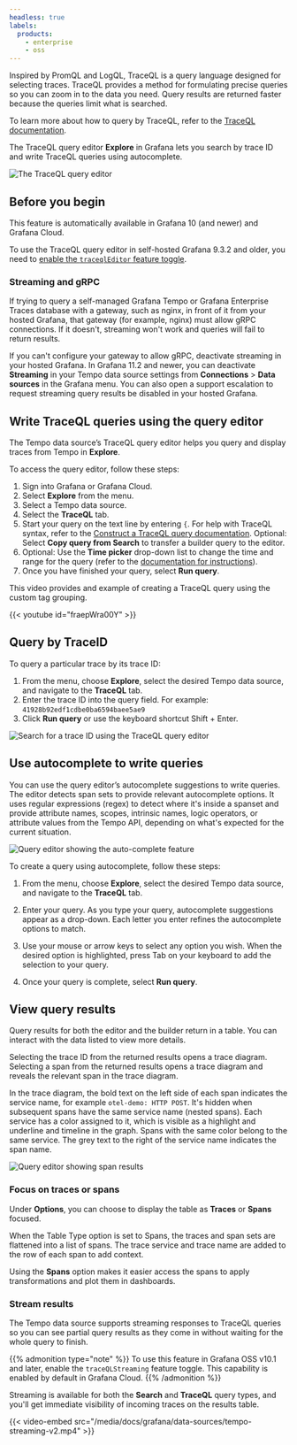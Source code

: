```yaml
---
headless: true
labels:
  products:
    - enterprise
    - oss
---
```


[//]: # 'This file documents the TraceQL query editor for the Tempo data source.'
[//]: # 'This shared file is included in these locations:'
[//]: # '/grafana/docs/sources/datasources/tempo/query-editor/traceql-editor.md'
[//]: # '/website/docs/grafana-cloud/data-configuration/traces/traces-query-editor.md'
[//]: # '/tempo/docs/sources/tempo/traceql/query_editor.md'
[//]: #
[//]: # 'If you make changes to this file, verify that the meaning and content are not changed in any place where the file is included.'
[//]: # 'Any links should be fully qualified and not relative: /docs/grafana/ instead of ../grafana/.'

<!-- # Write TraceQL queries using the query editor -->

Inspired by PromQL and LogQL, TraceQL is a query language designed for selecting traces.
TraceQL provides a method for formulating precise queries so you can zoom in to the data you need.
Query results are returned faster because the queries limit what is searched.

To learn more about how to query by TraceQL, refer to the [TraceQL documentation](https://grafana.com/docs/tempo/latest/traceql/).

The TraceQL query editor **Explore** in Grafana lets you search by trace ID and write TraceQL queries using autocomplete.

![The TraceQL query editor](/media/docs/grafana/data-sources/tempo/query-editor/tempo-ds-query-traceql-v11.png)

## Before you begin

This feature is automatically available in Grafana 10 (and newer) and Grafana Cloud.

To use the TraceQL query editor in self-hosted Grafana 9.3.2 and older, you need to [enable the `traceqlEditor` feature toggle](https://grafana.com/docs/grafana/latest/setup-grafana/configure-grafana/feature-toggles/).

### Streaming and gRPC

If trying to query a self-managed Grafana Tempo or Grafana Enterprise Traces database with a gateway, such as nginx, in front of it from your hosted Grafana, that gateway (for example, nginx) must allow gRPC connections.
If it doesn't, streaming won't work and queries will fail to return results.

If you can't configure your gateway to allow gRPC, deactivate streaming in your hosted Grafana.
In Grafana 11.2 and newer, you can deactivate **Streaming** in your Tempo data source settings from **Connections** > **Data sources** in the Grafana menu.
You can also open a support escalation to request streaming query results be disabled in your hosted Grafana.

## Write TraceQL queries using the query editor

The Tempo data source’s TraceQL query editor helps you query and display traces from Tempo in **Explore**.

To access the query editor, follow these steps:

1. Sign into Grafana or Grafana Cloud.
1. Select **Explore** from the menu.
1. Select a Tempo data source.
1. Select the **TraceQL** tab.
1. Start your query on the text line by entering `{`. For help with TraceQL syntax, refer to the [Construct a TraceQL query documentation](https://grafana.com/docs/tempo/latest/traceql/#construct-a-traceql-query).
   Optional: Select **Copy query from Search** to transfer a builder query to the editor.
1. Optional: Use the **Time picker** drop-down list to change the time and range for the query (refer to the [documentation for instructions](https://grafana.com/docs/grafana/latest/dashboards/use-dashboards/#set-dashboard-time-range)).
1. Once you have finished your query, select **Run query**.

This video provides and example of creating a TraceQL query using the custom tag grouping.

{{< youtube id="fraepWra00Y" >}}

## Query by TraceID

To query a particular trace by its trace ID:

1. From the menu, choose **Explore**, select the desired Tempo data source, and navigate to the **TraceQL** tab.
1. Enter the trace ID into the query field. For example: `41928b92edf1cdbe0ba6594baee5ae9`
1. Click **Run query** or use the keyboard shortcut Shift + Enter.

![Search for a trace ID using the TraceQL query editor](/media/docs/grafana/data-sources/tempo/query-editor/tempo-ds-query-trace-id-v11.png)

## Use autocomplete to write queries

You can use the query editor’s autocomplete suggestions to write queries.
The editor detects span sets to provide relevant autocomplete options.
It uses regular expressions (regex) to detect where it's inside a spanset and provide attribute names, scopes, intrinsic names, logic operators, or attribute values from the Tempo API, depending on what's expected for the current situation.

![Query editor showing the auto-complete feature](/media/docs/grafana/data-sources/tempo/query-editor/tempo-ds-editor-autocomplete.png)

To create a query using autocomplete, follow these steps:

1. From the menu, choose **Explore**, select the desired Tempo data source, and navigate to the **TraceQL** tab.

1. Enter your query. As you type your query, autocomplete suggestions appear as a drop-down. Each letter you enter refines the autocomplete options to match.

1. Use your mouse or arrow keys to select any option you wish. When the desired option is highlighted, press Tab on your keyboard to add the selection to your query.

1. Once your query is complete, select **Run query**.

## View query results

Query results for both the editor and the builder return in a table.
You can interact with the data listed to view more details.

Selecting the trace ID from the returned results opens a trace diagram.
Selecting a span from the returned results opens a trace diagram and reveals the relevant span in the trace diagram.

In the trace diagram, the bold text on the left side of each span indicates the service name, for example `otel-demo: HTTP POST`.
It's hidden when subsequent spans have the same service name (nested spans).
Each service has a color assigned to it, which is visible as a highlight and underline and timeline in the graph.
Spans with the same color belong to the same service.
The grey text to the right of the service name indicates the span name.

![Query editor showing span results](/media/docs/grafana/data-sources/tempo/query-editor/tempo-ds-query-ed-example-v11-a.png)

### Focus on traces or spans

Under **Options**, you can choose to display the table as **Traces** or **Spans** focused.

When the Table Type option is set to Spans, the traces and span sets are flattened into a list of spans.
The trace service and trace name are added to the row of each span to add context.

Using the **Spans** option makes it easier access the spans to apply transformations and plot them in dashboards.

### Stream results

The Tempo data source supports streaming responses to TraceQL queries so you can see partial query results as they come in without waiting for the whole query to finish.

{{% admonition type="note" %}}
To use this feature in Grafana OSS v10.1 and later, enable the `traceQLStreaming` feature toggle. This capability is enabled by default in Grafana Cloud.
{{% /admonition %}}

Streaming is available for both the **Search** and **TraceQL** query types, and you'll get immediate visibility of incoming traces on the results table.

{{< video-embed src="/media/docs/grafana/data-sources/tempo-streaming-v2.mp4" >}}
